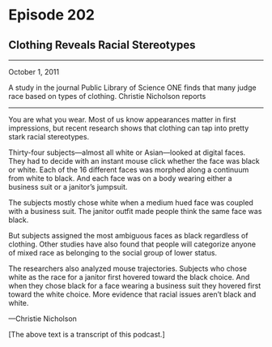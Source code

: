 # Episode 202

## Clothing Reveals Racial Stereotypes

---

October 1, 2011

A study in the journal Public Library of Science ONE finds that many judge race based on types of clothing. Christie Nicholson reports

---

You are what you wear. Most of us know appearances matter in first impressions, but recent research shows that clothing can tap into pretty stark racial stereotypes.

Thirty-four subjects—almost all white or Asian—looked at digital faces. They had to decide with an instant mouse click whether the face was black or white. Each of the 16 different faces was morphed along a continuum from white to black. And each face was on a body wearing either a business suit or a janitor’s jumpsuit.

The subjects mostly chose white when a medium hued face was coupled with a business suit. The janitor outfit made people think the same face was black.

But subjects assigned the most ambiguous faces as black regardless of clothing. Other studies have also found that people will categorize anyone of mixed race as belonging to the social group of lower status.

The researchers also analyzed mouse trajectories. Subjects who chose white as the race for a janitor first hovered toward the black choice. And when they chose black for a face wearing a business suit they hovered first toward the white choice. More evidence that racial issues aren’t black and white.

—Christie Nicholson

[The above text is a transcript of this podcast.]

